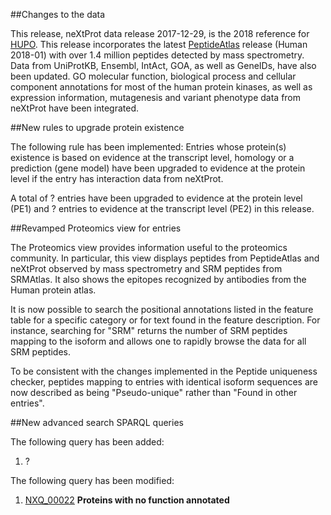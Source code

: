 ##Changes to the data

This release, neXtProt data release 2017-12-29, is the 2018 reference for [HUPO](https://www.hupo.org/). This release incorporates the latest [PeptideAtlas](http://www.peptideatlas.org/) release (Human 2018-01) with over 1.4 million peptides detected by mass spectrometry. Data from UniProtKB, Ensembl, IntAct, GOA, as well as GeneIDs, have also been updated. GO molecular function, biological process and cellular component annotations for most of the human protein kinases, as well as expression information, mutagenesis and variant phenotype data from neXtProt have been integrated.

##New rules to upgrade protein existence

The following rule has been implemented: Entries whose protein(s) existence is based on evidence at the transcript level, homology or a prediction (gene model) have been upgraded to evidence at the protein level if the entry has interaction data from neXtProt.

A total of ? entries have been upgraded to evidence at the protein level (PE1) and ? entries to evidence at the transcript level (PE2) in this release.

##Revamped Proteomics view for entries

The Proteomics view provides information useful to the proteomics community. In particular, this view displays peptides from PeptideAtlas and neXtProt observed by mass spectrometry and SRM peptides from SRMAtlas. It also shows the epitopes recognized by antibodies from the Human protein atlas.

It is now possible to search the positional annotations listed in the feature table for a specific category or for text found in the feature description. For instance, searching for "SRM" returns the number of SRM peptides mapping to the isoform and allows one to rapidly browse the data for all SRM peptides.

To be consistent with the changes implemented in the Peptide uniqueness checker, peptides mapping to entries with identical isoform sequences are now described as being "Pseudo-unique" rather than "Found in other entries".

##New advanced search SPARQL queries

The following query has been added: 

1. ?

The following query has been modified:

1. [NXQ_00022](../proteins/search?mode=advanced&queryId=NXQ_00022) **Proteins with no function annotated** 
